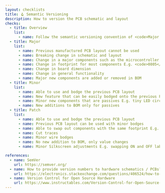 ```yaml
---
layout: checklists
title: 🪝 Semantic Versioning
description: How to version the PCB schematic and layout
checks:
  - title: Overview
    list:
      - name: Follow the semantic versioning convention of <code>Major.Minor.Patch</code>
  - title: Major
    list:
      - name: Previous manufactured PCB layout cannot be used
      - name: Breaking change in schematic and layout
      - name: Change in a major components such as the microcontroller
      - name: Change in footprint for most components E.g. <code>0805</code> to <code>0603</code>
      - name: Change in board dimension
      - name: Change in general functionality
      - name: Major new components are added or removed in BOM
  - title: Minor
    list:
      - name: Able to use and bodge the previous PCB layout
      - name: New feature that can be easily bodged onto the previous PCB layout E.g. a tiny LED circuit or a cut trace
      - name: Minor new components that are passives E.g. tiny LED circuit or pull-up / pull-down resistors
      - name: New additions to BOM only for passives
  - title: Patch
    list:
      - name: Able to use and bodge the previous PCB layout
      - name: Previous PCB layout can be used with minor bodges
      - name: Able to swap out components with the same footprint E.g. change in capacitor, resistor or LEDs
      - name: Cut traces
      - name: Minor wire bodges
      - name: No new addition to BOM, only value changes
      - name: Minor Silkscreen adjustments E.g. swapping ON and OFF labels, swapping <code>+</code> and <code>-</code> for power labels

references:
  - name: SemVer
    url: https://semver.org/
  - name: How to provide version numbers to hardware schematics / PCBs?
    url: https://electronics.stackexchange.com/questions/406524/how-to-provide-version-numbers-to-hardware-schematics-pcbs
  - name: Version Control for Open Source Hardware
    url: https://www.instructables.com/Version-Control-for-Open-Source-Hardware/
---
```

